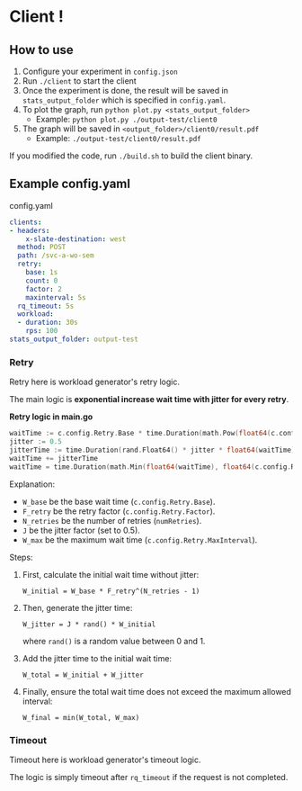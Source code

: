 # Client !

## How to use

1. Configure your experiment in `config.json`
2. Run `./client` to start the client
3. Once the experiment is done, the result will be saved in `stats_output_folder` which is specified in `config.yaml`.
4. To plot the graph, run `python plot.py <stats_output_folder>`
    - Example: `python plot.py ./output-test/client0`
5. The graph will be saved in `<output_folder>/client0/result.pdf`
    - Example: `./output-test/client0/result.pdf`

If you modified the code, run `./build.sh` to build the client binary.

## Example config.yaml
config.yaml
```yaml
clients:
- headers:
    x-slate-destination: west
  method: POST
  path: /svc-a-wo-sem
  retry:
    base: 1s
    count: 0
    factor: 2
    maxinterval: 5s
  rq_timeout: 5s
  workload:
  - duration: 30s
    rps: 100
stats_output_folder: output-test
```

### Retry
Retry here is workload generator's retry logic.

The main logic is **exponential increase wait time with jitter for every retry**.

**Retry logic in main.go**
```go
waitTime := c.config.Retry.Base * time.Duration(math.Pow(float64(c.config.Retry.Factor), float64(numRetries-1)))
jitter := 0.5
jitterTime := time.Duration(rand.Float64() * jitter * float64(waitTime))
waitTime += jitterTime
waitTime = time.Duration(math.Min(float64(waitTime), float64(c.config.Retry.MaxInterval)))
```

Explanation:

- `W_base` be the base wait time (`c.config.Retry.Base`).
- `F_retry` be the retry factor (`c.config.Retry.Factor`).
- `N_retries` be the number of retries (`numRetries`).
- `J` be the jitter factor (set to 0.5).
- `W_max` be the maximum wait time (`c.config.Retry.MaxInterval`).

Steps:

1. First, calculate the initial wait time without jitter:

   `W_initial = W_base * F_retry^(N_retries - 1)`

2. Then, generate the jitter time:

   `W_jitter = J * rand() * W_initial`

   where `rand()` is a random value between 0 and 1.

3. Add the jitter time to the initial wait time:

   `W_total = W_initial + W_jitter`

4. Finally, ensure the total wait time does not exceed the maximum allowed interval:

   `W_final = min(W_total, W_max)`



### Timeout
Timeout here is workload generator's timeout logic.

The logic is simply timeout after `rq_timeout` if the request is not completed.